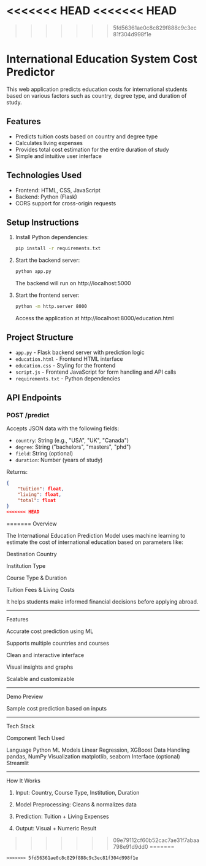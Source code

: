 <<<<<<< HEAD
<<<<<<< HEAD
=======
>>>>>>> 5fd56361ae0c8c829f888c9c3ec81f304d998f1e
# International Education System Cost Predictor

This web application predicts education costs for international students based on various factors such as country, degree type, and duration of study.

## Features

- Predicts tuition costs based on country and degree type
- Calculates living expenses
- Provides total cost estimation for the entire duration of study
- Simple and intuitive user interface

## Technologies Used

- Frontend: HTML, CSS, JavaScript
- Backend: Python (Flask)
- CORS support for cross-origin requests

## Setup Instructions

1. Install Python dependencies:
   ```bash
   pip install -r requirements.txt
   ```

2. Start the backend server:
   ```bash
   python app.py
   ```
   The backend will run on http://localhost:5000

3. Start the frontend server:
   ```bash
   python -m http.server 8000
   ```
   Access the application at http://localhost:8000/education.html

## Project Structure

- `app.py` - Flask backend server with prediction logic
- `education.html` - Frontend HTML interface
- `education.css` - Styling for the frontend
- `script.js` - Frontend JavaScript for form handling and API calls
- `requirements.txt` - Python dependencies

## API Endpoints

### POST /predict
Accepts JSON data with the following fields:
- `country`: String (e.g., "USA", "UK", "Canada")
- `degree`: String ("bachelors", "masters", "phd")
- `field`: String (optional)
- `duration`: Number (years of study)

Returns:
```json
{
    "tuition": float,
    "living": float,
    "total": float
}
<<<<<<< HEAD
``` 
=======
Overview

The International Education Prediction Model uses machine learning to estimate the cost of international education based on parameters like:

Destination Country

Institution Type

Course Type & Duration

Tuition Fees & Living Costs


It helps students make informed financial decisions before applying abroad.


---

Features

Accurate cost prediction using ML

Supports multiple countries and courses

Clean and interactive interface

Visual insights and graphs

Scalable and customizable



---

Demo Preview


Sample cost prediction based on inputs


---

Tech Stack

Component	Tech Used

Language	Python
ML Models	Linear Regression, XGBoost
Data Handling	pandas, NumPy
Visualization	matplotlib, seaborn
Interface (optional)	Streamlit



---

How It Works

1. Input: Country, Course Type, Institution, Duration


2. Model Preprocessing: Cleans & normalizes data


3. Prediction: Tuition + Living Expenses


4. Output: Visual + Numeric Result

>>>>>>> 09e79112cf60b52cac7ae31f7abaa798e91d9dd0
=======
``` 
>>>>>>> 5fd56361ae0c8c829f888c9c3ec81f304d998f1e

